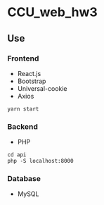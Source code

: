 # CCU_web_hw3

## Use
### Frontend
- React.js
- Bootstrap
- Universal-cookie
- Axios

```javascript=
yarn start
```

### Backend
- PHP

```javascript=
cd api
php -S localhost:8000
```
### Database
- MySQL
